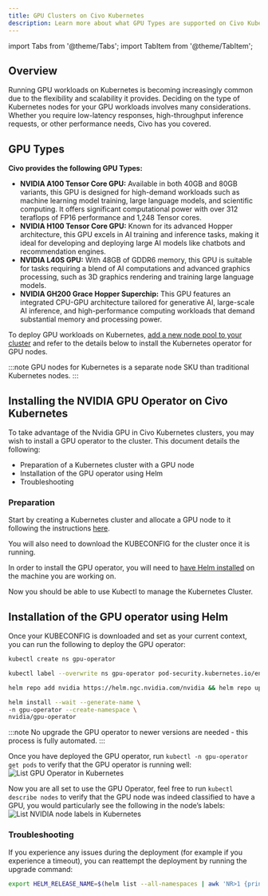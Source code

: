```yaml
---
title: GPU Clusters on Civo Kubernetes
description: Learn more about what GPU Types are supported on Civo Kubernetes. When using GPU workloads on Civo Kubernetes clusters, you may wish to install the GPU operator in your cluster.
---
```

import Tabs from '@theme/Tabs';
import TabItem from '@theme/TabItem';

<head>
  <title>Creating a GPU Cluster | Civo Documentation</title>
</head>

## Overview

Running GPU workloads on Kubernetes is becoming increasingly common due to the flexibility and scalability it provides. Deciding on the type of Kubernetes nodes for your GPU workloads involves many considerations. Whether you require low-latency responses, high-throughput inference requests, or other performance needs, Civo has you covered.

## GPU Types

**Civo provides the following GPU Types:**

- **NVIDIA A100 Tensor Core GPU:** Available in both 40GB and 80GB variants, this GPU is designed for high-demand workloads such as machine learning model training, large language models, and scientific computing. It offers significant computational power with over 312 teraflops of FP16 performance and 1,248 Tensor cores.
- **NVIDIA H100 Tensor Core GPU:** Known for its advanced Hopper architecture, this GPU excels in AI training and inference tasks, making it ideal for developing and deploying large AI models like chatbots and recommendation engines.
- **NVIDIA L40S GPU:** With 48GB of GDDR6 memory, this GPU is suitable for tasks requiring a blend of AI computations and advanced graphics processing, such as 3D graphics rendering and training large language models.
- **NVIDIA GH200 Grace Hopper Superchip:** This GPU features an integrated CPU-GPU architecture tailored for generative AI, large-scale AI inference, and high-performance computing workloads that demand substantial memory and processing power.

To deploy GPU workloads on Kubernetes, [add a new node pool to your cluster](managing-node-pools.md) and refer to the details below to install the Kubernetes operator for GPU nodes.

:::note
GPU nodes for Kubernetes is a separate node SKU than traditional Kubernetes nodes.
:::

## Installing the NVIDIA GPU Operator on Civo Kubernetes

To take advantage of the Nvidia GPU in Civo Kubernetes clusters, you may wish to install a GPU operator to the cluster. This document details the following:

- Preparation of a Kubernetes cluster with a GPU node
- Installation of the GPU operator using Helm
- Troubleshooting

### Preparation

Start by creating a Kubernetes cluster and allocate a GPU node to it following the instructions [here](https://www.civo.com/docs/kubernetes/create-a-cluster).

You will also need to download the KUBECONFIG for the cluster once it is running.

In order to install the GPU operator, you will need to [have Helm installed](https://helm.sh/docs/intro/install/) on the machine you are working on.

Now you should be able to use Kubectl to manage the Kubernetes Cluster.

## Installation of the GPU operator using Helm

Once your KUBECONFIG is downloaded and set as your current context,  you can run the following to deploy the GPU operator:  

```bash  
kubectl create ns gpu-operator

kubectl label --overwrite ns gpu-operator pod-security.kubernetes.io/enforce=privileged

helm repo add nvidia https://helm.ngc.nvidia.com/nvidia && helm repo update

helm install --wait --generate-name \
-n gpu-operator --create-namespace \
nvidia/gpu-operator

```
  
:::note
No upgrade the GPU operator to newer versions are needed - this process is fully automated.
:::

Once you have deployed the GPU operator, run `kubectl -n gpu-operator get pods` to verify that the GPU operator is running well:
![List GPU Operator in Kubernetes](../images/kubectl-list-gpu-operator.png)

Now you are all set to use the GPU Operator, feel free to run `kubectl describe nodes` to verify that the GPU node was indeed classified to have a GPU, you would particularly see the following in the node’s labels:
![List NVIDIA node labels in Kubernetes](../images/k8s-gpu-node-label.png)

### Troubleshooting

If you experience any issues during the deployment (for example if you experience a timeout), you can reattempt the deployment by running the upgrade command:

```bash
export HELM_RELEASE_NAME=$(helm list --all-namespaces | awk 'NR>1 {print $1}') && helm upgrade $HELM_RELEASE_NAME nvidia/gpu-operator -n gpu-operator
```
